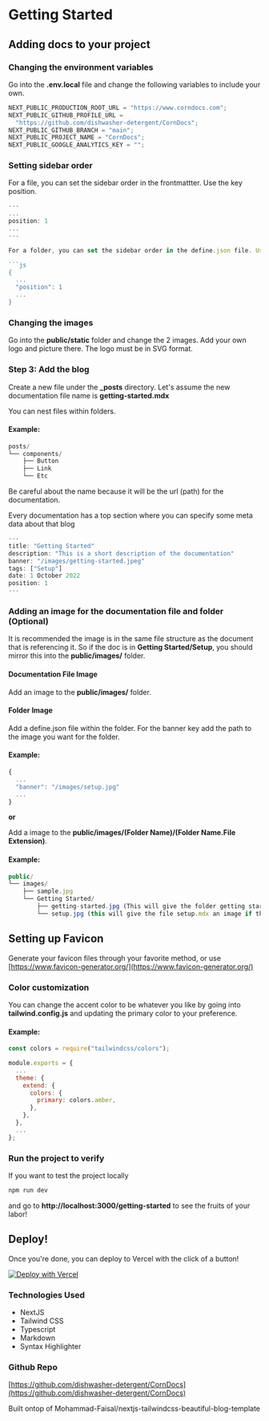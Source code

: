 # Getting Started

## Adding docs to your project

### Changing the environment variables

Go into the **.env.local** file and change the following variables to include your own.

```js
NEXT_PUBLIC_PRODUCTION_ROOT_URL = "https://www.corndocs.com";
NEXT_PUBLIC_GITHUB_PROFILE_URL =
  "https://github.com/dishwasher-detergent/CornDocs";
NEXT_PUBLIC_GITHUB_BRANCH = "main";
NEXT_PUBLIC_PROJECT_NAME = "CornDocs";
NEXT_PUBLIC_GOOGLE_ANALYTICS_KEY = "";
```

### Setting sidebar order

For a file, you can set the sidebar order in the frontmattter. Use the key position.

```js
---
...
position: 1
...
---

For a folder, you can set the sidebar order in the define.json file. Use the key position.

```js
{
  ...
  "position": 1
  ...
}
```

### Changing the images

Go into the **public/static** folder and change the 2 images. Add your own logo and picture there. The logo must be in SVG format.

### Step 3: Add the blog

Create a new file under the **\_posts** directory. Let's assume the new documentation file name is **getting-started.mdx**

You can nest files within folders.

#### Example:

```js
posts/
└── components/
    ├── Button
    ├── Link
    └── Etc
```

Be careful about the name because it will be the url (path) for the documentation.

Every documentation has a top section where you can specify some meta data about that blog

```js
---
title: "Getting Started"
description: "This is a short description of the documentation"
banner: "/images/getting-started.jpeg"
tags: ["Setup"]
date: 1 October 2022
position: 1
---
```

### Adding an image for the documentation file and folder (Optional)

It is recommended the image is in the same file structure as the document that is referencing it.
So if the doc is in **Getting Started/Setup**, you should mirror this into the **public/images/** folder.

#### Documentation File Image

Add an image to the **public/images/** folder.

#### Folder Image

Add a define.json file within the folder. For the banner key add the path to the image you want for the folder.

#### Example:

```js
{
  ...
  "banner": "/images/setup.jpg"
  ...
}
```

**or**

Add a image to the **public/images/(Folder Name)/(Folder Name.File Extension)**.

#### Example:

```js
public/
└── images/
    ├── sample.jpg
    └── Getting Started/
        ├── getting-started.jpg (This will give the folder getting started an image)
        └── setup.jpg (this will give the file setup.mdx an image if that was assigned in the frontmatter.)
```

## Setting up Favicon

Generate your favicon files through your favorite method, or use [https://www.favicon-generator.org/](https://www.favicon-generator.org/)

### Color customization

You can change the accent color to be whatever you like by going into **tailwind.config.js** and updating the primary color to your preference.

#### Example:

```js
const colors = require("tailwindcss/colors");

module.exports = {
  ...
  theme: {
    extend: {
      colors: {
        primary: colors.amber,
      },
    },
  },
  ...
};
```

### Run the project to verify

If you want to test the project locally

```sh
npm run dev
```

and go to **http://localhost:3000/getting-started** to see the fruits of your labor!

## Deploy!

Once you're done, you can deploy to Vercel with the click of a button!

[![Deploy with Vercel](https://vercel.com/button)](https://vercel.com/new/clone?repository-url=https%3A%2F%2Fgithub.com%2Fdishwasher-detergent%2FCornDocs&env=NEXT_PUBLIC_PRODUCTION_ROOT_URL,NEXT_PUBLIC_GITHUB_PROFILE_URL,NEXT_PUBLIC_GITHUB_BRANCH,NEXT_PUBLIC_PROJECT_NAME,NEXT_PUBLIC_GOOGLE_ANALYTICS_KEY&envDescription=Getting%20up%20and%20running&envLink=www.corndocs.com%2FDocs%2Fgetting-started)

### Technologies Used

- NextJS
- Tailwind CSS
- Typescript
- Markdown
- Syntax Highlighter

### Github Repo

[https://github.com/dishwasher-detergent/CornDocs](https://github.com/dishwasher-detergent/CornDocs)

Built ontop of Mohammad-Faisal/nextjs-tailwindcss-beautiful-blog-template
